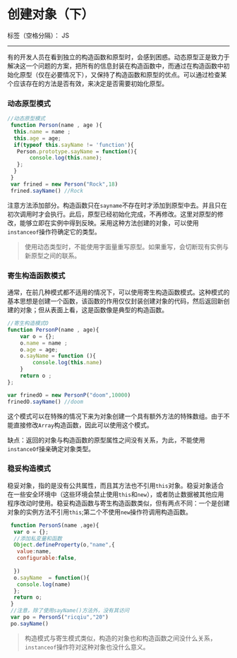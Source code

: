 # 创建对象（下）

标签（空格分隔）： JS

---

有的开发人员在看到独立的构造函数和原型时，会感到困惑。动态原型正是致力于解决这一个问题的方案，把所有的信息封装在构造函数中，而通过在构造函数中初始化原型（仅在必要情况下），又保持了构造函数和原型的优点。可以通过检查某个应该存在的方法是否有效，来决定是否需要初始化原型。

<!-- more -->
    
### 动态原型模式

```js
//动态原型模式
 function Person(name , age ){
  this.name = name ;
  this.age = age;
  if(typeof this.sayName != 'function'){
   Person.prototype.sayName = function(){
       console.log(this.name);
   };
  }
 }
 var frined = new Person("Rock",18)
 frined.sayName() //Rock

```
注意方法添加部分。构造函数只在`sayname`不存在时才添加到原型中去。并且只在初次调用时才会执行。此后，原型已经初始化完成，不再修改。这里对原型的修改，能够立即在实例中得到反映。采用这种方法创建的对象，可以使用`instanceof`操作符确定它的类型。

> 使用动态类型时，不能使用字面量重写原型。如果重写，会切断现有实例与新原型之间的联系。



### 寄生构造函数模式

通常，在前几种模式都不适用的情况下，可以使用寄生构造函数模式。这种模式的基本思想是创建一个函数，该函数的作用仅仅封装创建对象的代码，然后返回新创建的对象；但从表面上看，这是函数像是典型的构造函数。
```js
//寄生构造模式O
function PersonP(name , age){
    var o = {};
    o.name = name ;
    o.age = age;
    o.sayName = function (){
        console.log(this.name)
    }
    return o ;
};

var frinedO = new PersonP("doom",10000)
frinedO.sayName() //doom
```

这个模式可以在特殊的情况下来为对象创建一个具有额外方法的特殊数组。由于不能直接修改`Array`构造函数，因此可以使用这个模式。

缺点：返回的对象与构造函数的原型属性之间没有关系，为此，不能使用`instanceOf`操亲确定对象类型。

### 稳妥构造模式

稳妥对象，指的是没有公共属性，而且其方法也不引用`this`对象。稳妥对象适合在一些安全环境中（这些环境会禁止使用`this`和`new`），或者防止数据被其他应用程序改动时使用。稳妥构造函数与寄生构造函数类似，但有两点不同：一个是创建对象的实例方法不引用`this`;第二个不使用`new`操作符调用构造函数。

```js
 function PersonS(name ,age){
  var o = {};
  //添加私变量和函数
  Object.defineProperty(o,"name",{
   value:name,
   configurable:false,
  
  })
  o.sayName  = function(){
   console.log(name)
  };
  return o;
 }
 //注意，除了使用sayName()方法外，没有其访问
 var po = PersonS("ricqiu","20")
 po.sayName() 
```
> 构造模式与寄生模式类似，构造的对象也和构造函数之间没什么关系，`instanceof`操作符对这种对象也没什么意义。
